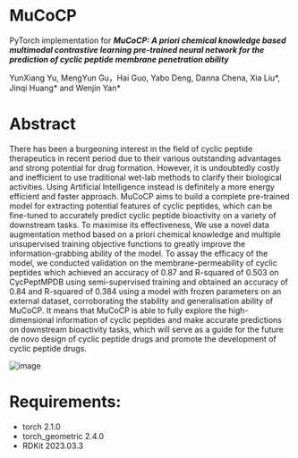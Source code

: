 # MuCoCP
PyTorch implementation for *__MuCoCP: A priori chemical knowledge based multimodal contrastive learning pre-trained neural network for the prediction of cyclic peptide membrane penetration ability__* <br />

YunXiang Yu, MengYun Gu，Hai Guo, Yabo Deng, Danna Chena, Xia Liu*, Jinqi Huang* and Wenjin Yan*

# Abstract  <br />
There has been a burgeoning interest in the field of cyclic peptide therapeutics in recent period due to their various outstanding advantages and strong potential for drug formation. However, it is undoubtedly costly and inefficient to use traditional wet-lab methods to clarify their biological activities. Using Artificial Intelligence instead is definitely a more energy efficient and faster approach. MuCoCP aims to build a complete pre-trained model for extracting potential features of cyclic peptides, which can be fine-tuned to accurately predict cyclic peptide bioactivity on a variety of downstream tasks. To maximise its effectiveness, We use a novel data augmentation method based on a priori chemical knowledge and multiple unsupervised training objective functions to greatly improve the information-grabbing ability of the model. To assay the efficacy of the model, we conducted validation on the membrane-permeability of cyclic peptides which achieved an accuracy of 0.87 and R-squared of 0.503 on CycPeptMPDB using semi-supervised training and obtained an accuracy of 0.84 and R-squared of 0.384 using a model with frozen parameters on an external dataset, corroborating the stability and generalisation ability of MuCoCP. It means that MuCoCP is able to fully explore the high-dimensional information of cyclic peptides and make accurate predictions on downstream bioactivity tasks, which will serve as a guide for the future de novo design of cyclic peptide drugs and promote the development of cyclic peptide drugs. 



![image](https://github.com/lennonyu11234/MuCoCP_Archeologist/blob/8feef888711330f180ac94164bd3f8b9cdaaee42/model%20framework.png)

# Requirements:
* torch 2.1.0
* torch_geometric 2.4.0
* RDKit 2023.03.3
